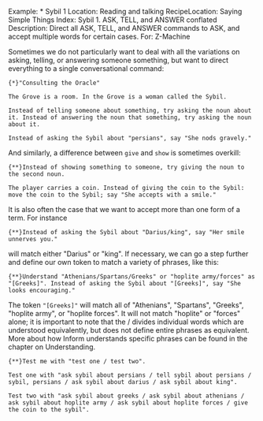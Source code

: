 Example: * Sybil 1
Location: Reading and talking
RecipeLocation: Saying Simple Things
Index: Sybil 1. ASK, TELL, and ANSWER conflated
Description: Direct all ASK, TELL, and ANSWER commands to ASK, and accept multiple words for certain cases.
For: Z-Machine

  
Sometimes we do not particularly want to deal with all the variations on asking, telling, or answering someone something, but want to direct everything to a single conversational command:

  

``` inform7
{*}"Consulting the Oracle"

The Grove is a room. In the Grove is a woman called the Sybil.

Instead of telling someone about something, try asking the noun about it. Instead of answering the noun that something, try asking the noun about it.

Instead of asking the Sybil about "persians", say "She nods gravely."
```

  
And similarly, a difference between ``give`` and ``show`` is sometimes overkill:

  

``` inform7
{**}Instead of showing something to someone, try giving the noun to the second noun.

The player carries a coin. Instead of giving the coin to the Sybil: move the coin to the Sybil; say "She accepts with a smile."
```

  
It is also often the case that we want to accept more than one form of a term. For instance

  

``` inform7
{**}Instead of asking the Sybil about "Darius/king", say "Her smile unnerves you."
```

  
will match either "Darius" or "king". If necessary, we can go a step further and define our own token to match a variety of phrases, like this:

  

``` inform7
{**}Understand "Athenians/Spartans/Greeks" or "hoplite army/forces" as "[Greeks]". Instead of asking the Sybil about "[Greeks]", say "She looks encouraging."
```

  
The token `"[Greeks]"` will match all of "Athenians", "Spartans", "Greeks", "hoplite army", or "hoplite forces". It will not match "hoplite" or "forces" alone; it is important to note that the / divides individual words which are understood equivalently, but does not define entire phrases as equivalent. More about how Inform understands specific phrases can be found in the chapter on Understanding.

  

``` inform7
{**}Test me with "test one / test two".

Test one with "ask sybil about persians / tell sybil about persians / sybil, persians / ask sybil about darius / ask sybil about king".

Test two with "ask sybil about greeks / ask sybil about athenians / ask sybil about hoplite army / ask sybil about hoplite forces / give the coin to the sybil".
```

